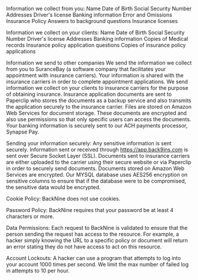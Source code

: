 Information we collect from you:
Name
Date of Birth
Social Security Number
Addresses
Driver's license
Banking information 
Error and Omissions  Insurance Policy
Answers to background questions
Insurance licenses

Information we collect on your clients:
Name
Date of Birth
Social Security Number
Driver's license
Addresses
Banking information 
Copies of Medical records
Insurance policy application questions
Copies of insurance policy applications

Information we send to other companies
We send the information we collect from you to SuranceBay (a software company that facilitates your appointment with insurance carriers).  Your information is shared with the insurance carriers in order to complete appointment applications.  We send information we collect on your clients to insurance carriers for the purpose of obtaining insurance.  Insurance application documents are sent to Paperclip who stores the documents as a backup service and also transmits the application securely to the insurance carrier.  Files are stored on Amazon Web Services for document storage.  These documents are encrypted and also use permissions so that only specific users can access the documents.  Your banking information is securely sent to our ACH payments processor, Synapse Pay.

Sending your information securely:
Any sensitive information is sent securely.  Information sent or received through https://app.back9ins.com is sent over Secure Socket Layer (SSL).  Documents sent to insurance carriers are either uploaded to the carrier using their secure website or via Paperclip in order to securely send documents. Documents stored on Amazon Web Services are encrypted.  Our MYSQL database uses AES256 encryption on sensitive columns to ensure that if the database were to be compromised, the sensitive data would be encrypted.  

Cookie Policy:
BackNine does not use cookies.

Password Policy:
BackNine requires that your password be at least 4 characters or more.

Data Permissions:
Each request to BackNine is validated to ensure that the person sending the request has access to the resource.  For example, a hacker simply knowing the URL to a specific policy or document will return an error stating they do not have access to act on this resource.  

Account Lockouts:
A hacker can use a program that attempts to log into your account 1000 times per second.  We limit the max number of failed log in attempts to 10 per hour.






